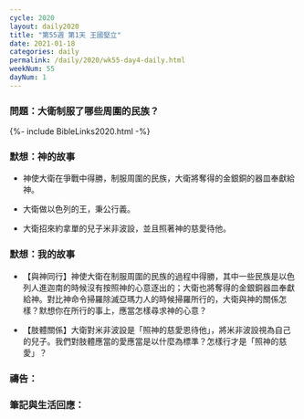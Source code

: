 ```yaml
---
cycle: 2020
layout: daily2020
title: "第55週 第1天 王國堅立"
date: 2021-01-18
categories: daily
permalink: /daily/2020/wk55-day4-daily.html
weekNum: 55
dayNum: 1
---
```


### 問題：大衛制服了哪些周圍的民族？

{%- include BibleLinks2020.html -%}

### 默想：神的故事 
+ 神使大衛在爭戰中得勝，制服周圍的民族，大衛將奪得的金銀銅的器皿奉獻給神。

+ 大衛做以色列的王，秉公行義。

+ 大衛招來約拿單的兒子米非波設，並且照著神的慈愛待他。

### 默想：我的故事
+ 【與神同行】神使大衛在制服周圍的民族的過程中得勝，其中一些民族是以色列人進迦南的時候沒有按照神的心意逐出的；大衛也將奪得的金銀銅器皿奉獻給神。對比神命令掃羅除滅亞瑪力人的時候掃羅所行的，大衛與神的關係怎樣？默想你在所行的事上，應當怎樣尋求神的心意？

+ 【肢體關係】大衛對米非波設是「照神的慈愛恩待他」，將米非波設視為自己的兒子。我們對肢體應當的愛應當是以什麼為標準？怎樣行才是「照神的慈愛」？

### 禱告：

### 筆記與生活回應：
